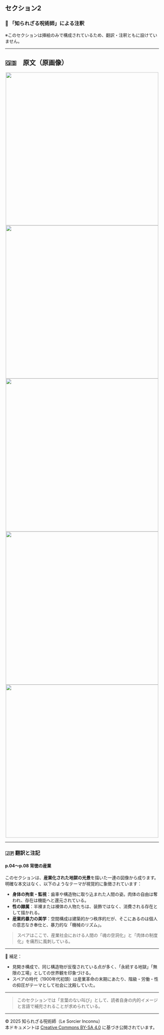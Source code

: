 ## セクション2

### 🐌 「知られざる呪術師」による注釈

※このセクションは挿絵のみで構成されているため、翻訳・注釈ともに設けていません。

---

## 🇬🇧　原文（原画像）

<div align="center">
 <img src="if04.png" width="500"><br>
 <img src="if05.png" width="500"><br>
 <img src="if06.png" width="500"><br>
 <img src="if07.png" width="500"><br>
 <img src="if08.png" width="500"><br>
</div>

---

### 🇯🇵 翻訳と注記

#### p.04〜p.08 背徳の産業

このセクションは、**産業化された地獄の光景**を描いた一連の図像から成ります。明確な本文はなく、以下のようなテーマが視覚的に象徴されています：

- **身体の拘束・監視**：歯車や構造物に取り込まれた人間の姿。肉体の自由は奪われ、存在は機能へと還元されている。
- **性の隷属**：半裸または裸体の人物たちは、装飾ではなく、消費される存在として描かれる。
- **産業的暴力の美学**：空間構成は建築的かつ秩序的だが、そこにあるのは個人の意志なき奉仕と、暴力的な「機械のリズム」。

> スペアはここで、産業社会における人間の「魂の空洞化」と「肉体の制度化」を痛烈に風刺している。

---

🧠 補足：

- 見開き構成で、同じ構造物が反復されている点が多く、「永続する地獄」「無限の工場」としての世界観を印象づける。
- スペアの時代（1900年代初頭）は産業革命の末期にあたり、階級・労働・性の抑圧がテーマとして社会に沈殿していた。

---

> このセクションでは「言葉のない叫び」として、読者自身の内的イメージと言語で補完されることが求められている。

---

© 2025 知られざる呪術師（Le Sorcier Inconnu）  
本ドキュメントは [Creative Commons BY-SA 4.0](https://creativecommons.org/licenses/by-sa/4.0/deed.ja) に基づき公開されています。
